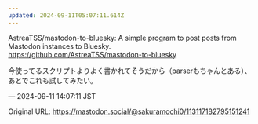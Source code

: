 ```yaml
---
updated: 2024-09-11T05:07:11.614Z
---
```


<p>AstreaTSS/mastodon-to-bluesky: A simple program to post posts from Mastodon instances to Bluesky.<br /><a href="https://github.com/AstreaTSS/mastodon-to-bluesky" target="_blank" rel="nofollow noopener noreferrer" translate="no"><span class="invisible">https://</span><span class="ellipsis">github.com/AstreaTSS/mastodon-</span><span class="invisible">to-bluesky</span></a></p><p>今使ってるスクリプトよりよく書かれてそうだから（parserもちゃんとある）、あとでこれも試してみたい。</p>

&mdash; 2024-09-11 14:07:11 JST

Original URL: https://mastodon.social/@sakuramochi0/113117182795151241
